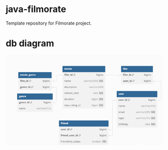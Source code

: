 # java-filmorate
Template repository for Filmorate project.

# db diagram

![Image alt](dbdiagramFilmorate.png)